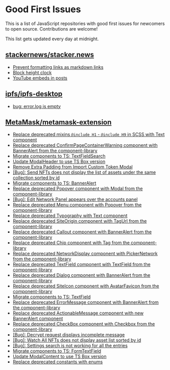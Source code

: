 # Good First Issues

This is a list of JavaScript repositories with good first issues for newcomers to open source. Contributions are welcome!

This list gets updated every day at midnight.

## [stackernews/stacker.news](https://github.com/stackernews/stacker.news)

- [Prevent formatting links as markdown links](https://github.com/stackernews/stacker.news/issues/323)
- [Block height clock](https://github.com/stackernews/stacker.news/issues/435)
- [YouTube embeds in posts](https://github.com/stackernews/stacker.news/issues/437)

## [ipfs/ipfs-desktop](https://github.com/ipfs/ipfs-desktop)

- [bug: error.log is empty](https://github.com/ipfs/ipfs-desktop/issues/2529)

## [MetaMask/metamask-extension](https://github.com/MetaMask/metamask-extension)

- [Replace deprecated mixins `@include H1` - `@include H9` in SCSS with Text component](https://github.com/MetaMask/metamask-extension/issues/20496)
- [Replace deprecated ConfirmPageContainerWarning component with BannerAlert from the component-library](https://github.com/MetaMask/metamask-extension/issues/20466)
- [Migrate components to TS: TextFieldSearch](https://github.com/MetaMask/metamask-extension/issues/19128)
- [Update ModalHeader to use TS Box version](https://github.com/MetaMask/metamask-extension/issues/20159)
- [Remove Extra Padding from Import Custom Token Modal](https://github.com/MetaMask/metamask-extension/issues/20657)
- [[Bug]: Send NFTs does not display the list of assets under the same collection sorted by id](https://github.com/MetaMask/metamask-extension/issues/19876)
- [Migrate components to TS: BannerAlert](https://github.com/MetaMask/metamask-extension/issues/19118)
- [Replace deprecated Popover component with Modal from the component-library](https://github.com/MetaMask/metamask-extension/issues/19555)
- [[Bug]: Edit Network Panel appears over the accounts panel](https://github.com/MetaMask/metamask-extension/issues/20145)
- [Replace deprecated Menu component with Popover from the component-library](https://github.com/MetaMask/metamask-extension/issues/20498)
- [Replace deprecated Typography with Text component](https://github.com/MetaMask/metamask-extension/issues/17670)
- [Replace deprecated SiteOrigin component with TagUrl from the component-library](https://github.com/MetaMask/metamask-extension/issues/20489)
- [Replace deprecated Callout component with BannerAlert from the component-library](https://github.com/MetaMask/metamask-extension/issues/20470)
- [Replace deprecated Chip component with Tag from the component-library](https://github.com/MetaMask/metamask-extension/issues/20487)
- [Replace deprecated NetworkDisplay component with PickerNetwork from the component-library](https://github.com/MetaMask/metamask-extension/issues/20485)
- [Replace deprecated TextField component with TextField from the component-library](https://github.com/MetaMask/metamask-extension/issues/20483)
- [Replace deprecated Dialog component with BannerAlert from the component-library](https://github.com/MetaMask/metamask-extension/issues/20463)
- [Replace deprecated SiteIcon component with AvatarFavicon from the component-library](https://github.com/MetaMask/metamask-extension/issues/20459)
- [Migrate components to TS: TextField](https://github.com/MetaMask/metamask-extension/issues/19127)
- [Replace deprecated ErrorMessage component with BannerAlert from the component-library](https://github.com/MetaMask/metamask-extension/issues/20394)
- [Replace deprecated ActionableMessage component with new BannerAlert component](https://github.com/MetaMask/metamask-extension/issues/19528)
- [Replace deprecated CheckBox component with Checkbox from the component-library](https://github.com/MetaMask/metamask-extension/issues/20163)
- [[Bug]: Decrypt request displays incomplete message](https://github.com/MetaMask/metamask-extension/issues/19549)
- [[Bug]: Watch All NFTs does not display asset list sorted by id](https://github.com/MetaMask/metamask-extension/issues/19875)
- [[Bug]: Settings search is not working for all the entries](https://github.com/MetaMask/metamask-extension/issues/19479)
- [Migrate components to TS: FormTextField](https://github.com/MetaMask/metamask-extension/issues/19120)
- [Update ModalContent to use TS Box version](https://github.com/MetaMask/metamask-extension/issues/20160)
- [Replace deprecated constants with enums](https://github.com/MetaMask/metamask-extension/issues/18714)

